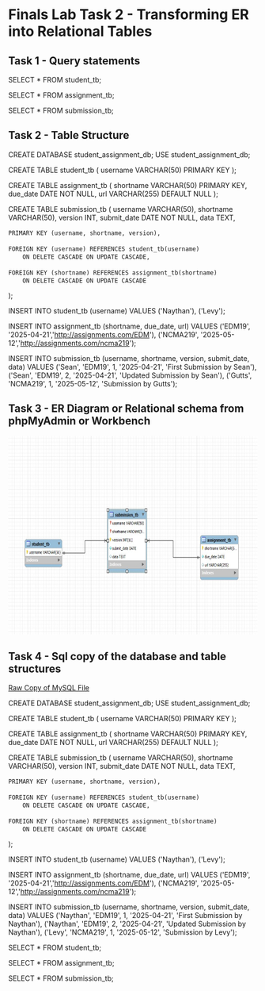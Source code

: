 # Finals Lab Task 2 - Transforming ER into Relational Tables

## Task 1 -  Query statements

SELECT * FROM student_tb;

SELECT * FROM assignment_tb;

SELECT * FROM submission_tb;

## Task 2 - Table Structure 

CREATE DATABASE student_assignment_db;
USE student_assignment_db;

CREATE TABLE student_tb (
username VARCHAR(50) PRIMARY KEY
);

CREATE TABLE assignment_tb (
shortname VARCHAR(50) PRIMARY KEY,
due_date DATE NOT NULL,
url VARCHAR(255) DEFAULT NULL
);

CREATE TABLE submission_tb (
username VARCHAR(50),
shortname VARCHAR(50),
version INT,
submit_date DATE NOT NULL,
data TEXT,

    PRIMARY KEY (username, shortname, version),
    
    FOREIGN KEY (username) REFERENCES student_tb(username)
        ON DELETE CASCADE ON UPDATE CASCADE,

    FOREIGN KEY (shortname) REFERENCES assignment_tb(shortname)
        ON DELETE CASCADE ON UPDATE CASCADE
);

INSERT INTO student_tb (username) VALUES ('Naythan'), ('Levy');

INSERT INTO assignment_tb (shortname, due_date, url) 
VALUES 
('EDM19', '2025-04-21','http://assignments.com/EDM'), 
('NCMA219', '2025-05-12','http://assignments.com/ncma219');

INSERT INTO submission_tb (username, shortname, version, submit_date, data)
VALUES
('Sean', 'EDM19', 1, '2025-04-21', 'First Submission by Sean'),
('Sean', 'EDM19', 2, '2025-04-21', 'Updated Submission by Sean'),
('Gutts', 'NCMA219', 1, '2025-05-12', 'Submission by Gutts');

## Task 3 -  ER Diagram or Relational schema from phpMyAdmin or Workbench

<img src="Images/ERD.png" alt="Alt Text" width="800" height="400"> 

## Task 4 - Sql copy of the database and table structures

[Raw Copy of MySQL File](https://github.com/NaythanIsME/EDM-Portfolio/blob/main/Finals%20Task%202/Files/Naythan.sql)

CREATE DATABASE student_assignment_db;
USE student_assignment_db;

CREATE TABLE student_tb (
username VARCHAR(50) PRIMARY KEY
);

CREATE TABLE assignment_tb (
shortname VARCHAR(50) PRIMARY KEY,
due_date DATE NOT NULL,
url VARCHAR(255) DEFAULT NULL
);

CREATE TABLE submission_tb (
username VARCHAR(50),
shortname VARCHAR(50),
version INT,
submit_date DATE NOT NULL,
data TEXT,

    PRIMARY KEY (username, shortname, version),
    
    FOREIGN KEY (username) REFERENCES student_tb(username)
        ON DELETE CASCADE ON UPDATE CASCADE,

    FOREIGN KEY (shortname) REFERENCES assignment_tb(shortname)
        ON DELETE CASCADE ON UPDATE CASCADE
);

INSERT INTO student_tb (username) VALUES ('Naythan'), ('Levy');

INSERT INTO assignment_tb (shortname, due_date, url) 
VALUES 
('EDM19', '2025-04-21','http://assignments.com/EDM'), 
('NCMA219', '2025-05-12','http://assignments.com/ncma219');

INSERT INTO submission_tb (username, shortname, version, submit_date, data)
VALUES
('Naythan', 'EDM19', 1, '2025-04-21', 'First Submission by Naythan'),
('Naythan', 'EDM19', 2, '2025-04-21', 'Updated Submission by Naythan'),
('Levy', 'NCMA219', 1, '2025-05-12', 'Submission by Levy');

SELECT * FROM student_tb;

SELECT * FROM assignment_tb;

SELECT * FROM submission_tb;
